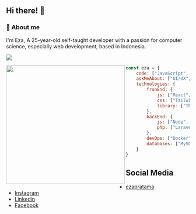 ## Hi there! 👋

### :space_invader: About me

I'm Eza, A 25-year-old self-taught developer with a passion for computer science, especially web development, based in Indonesia.

<p align="left">
<a href="https://skillicons.dev"> 
<img src="https://skillicons.dev/icons?i=javascript,html,css,php,react,nodejs,next,express,tailwind,docker,mysql,mongodb,laravel,figma&theme=dark">
</a>

</p>

<p>
<img align="left" src="https://media.giphy.com/media/v1.Y2lkPTc5MGI3NjExYWNnczFxeThocGplczdiaWpoZmFldTYwdWt3ZXhqNG16aGE2aDVxeiZlcD12MV9naWZzX3NlYXJjaCZjdD1n/GghGKaZ8JeHJx0apQC/giphy.gif" width="325">

```javascript
const eza = {
    code: ["JavaScript", "PHP"],
    askMeAbout: ["UI/UX", "web dev"],
    technologies: {
        fronEnd: {
            js: ["React", "Next.js"],
            css: ["Tailwindcss", "Bootsrap"]
            library: ["Three.js", "Material UI", "Chakra UI"],
        },
        backEnd: {
            js: ["Node", "Express"],
            php: ["Laravel"],
        },
        devOps: ["Docker", "GitHub Actions"],
        databases: ["MySQL", "MongoDB"],
    }
}

```

</p>

## Social Media

- [ezapratama](https://ezapratama-portfolio.vercel.app/)
- [Instagram](https://www.instagram.com/ezpratt_/)
- [Linkedin](https://www.linkedin.com/in/eza-pratama/)
- [Facebook](https://www.facebook.com/profile.php?id=100009688633169&locale=id_ID)
